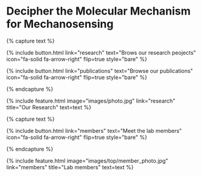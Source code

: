 ---
---

# Decipher the Molecular Mechanism for Mechanosensing

{% capture text %}

{%
  include button.html
  link="research"
  text="Brows our research peojects"
  icon="fa-solid fa-arrow-right"
  flip=true
  style="bare"
%}

{%
  include button.html
  link="publications"
  text="Browse our publications"
  icon="fa-solid fa-arrow-right"
  flip=true
  style="bare"
%}

{% endcapture %}

{%
  include feature.html
  image="images/photo.jpg"
  link="research"
  title="Our Research"
  text=text
%}

{% capture text %}

{%
  include button.html
  link="members"
  text="Meet the lab members"
  icon="fa-solid fa-arrow-right"
  flip=true
  style="bare"
%}

{% endcapture %}

{%
  include feature.html
  image="images/top/member_photo.jpg"
  link="members"
  title="Lab members"
  text=text
%}

